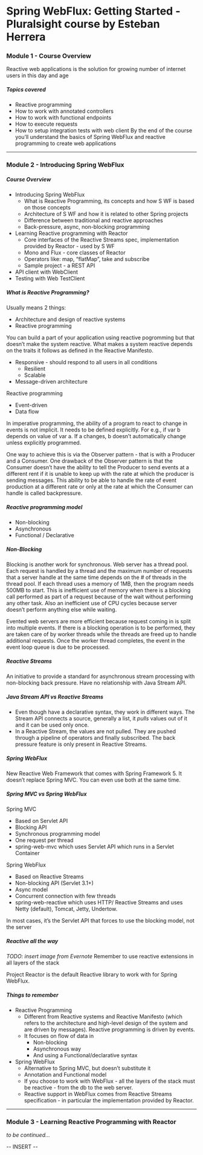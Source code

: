 # Spring WebFlux: Getting Started - Pluralsight course by Esteban Herrera

### Module 1 - Course Overview
Reactive web applications is the solution for growing number of internet users in this day and age

##### Topics covered
* Reactive programming
* How to work with annotated controllers
* How to work with functional endpoints
* How to execute requests
* How to setup integration tests with web client
By the end of the course you’ll understand the basics of Spring WebFlux and reactive programming to create web applications

---

### Module 2 - Introducing Spring WebFlux

##### Course Overview 
* Introducing Spring WebFlux
    * What is Reactive Programming, its concepts and how S WF is based on those concepts
    * Architecture of S WF and how it is related to other Spring projects
    * Difference between traditional and reactive approaches
    * Back-pressure, async, non-blocking programming 
* Learning Reactive programming with Reactor
    * Core interfaces of the Reactive Streams spec, implementation provided by Reactor - used by S WF
    * Mono and Flux - core classes of Reactor
    * Operators like: map, “flatMap”, take and subscribe
    * Sample project - a REST API
* API client with WebClient
* Testing with Web TestClient

##### What is Reactive Programming?
Usually means 2 things:
* Architecture and design of reactive systems
* Reactive programming

You can build a part of your application using reactive pogromming but that doesn’t make the system reactive. What makes a system reactive depends on the traits it follows as defined in the Reactive Manifesto.
* Responsive - should respond to all users in all conditions
    * Resilient 
    * Scalable 
* Message-driven architecture

Reactive programming
* Event-driven
* Data flow

In imperative programming, the ability of a program to react to change in events is not implicit. It needs to be defined explicitly. For e.g., if var b depends on value of var a. If a changes, b doesn’t automatically change unless explicitly programmed. 

One way to achieve this is via the Observer pattern - that is with a Producer and a Consumer. 
One drawback of the Observer pattern is that the Consumer doesn’t have the ability to tell the Producer to send events at a different rent if it is unable to keep up with the rate at which the producer is sending messages. This ability to be able to handle the rate of event production at a different rate or only at the rate at which the Consumer can handle is called backpressure.  

##### Reactive programming model
* Non-blocking
* Asynchronous
* Functional / Declarative 

##### Non-Blocking 
Blocking is another work for synchronous. 
Web server has a thread pool. Each request is handled by a thread and the maximum number of requests that a server handle at the same time depends on the # of threads in the thread pool. If each thread uses a memory of 1MB, then the program needs 500MB to start. 
This is inefficient use of memory when there is a blocking call performed as part of a request because of the wait without performing any other task. Also an inefficient use of CPU cycles because server doesn’t perform anything else while waiting. 

Evented web servers are more efficient because request coming in is split into multiple events. If there is a blocking operation is to be performed, they are taken care of by worker threads while the threads are freed up to handle additional requests. Once the worker thread completes, the event in the event loop queue is due to be processed. 

##### Reactive Streams
An initiative to provide a standard for asynchronous stream processing with non-blocking back pressure. Have no relationship with Java Stream API. 

##### Java Stream API vs Reactive Streams
* Even though have a declarative syntax, they work in different ways. The Stream API connects a source, generally a list, it _pulls_ values out of it and it can be used only once. 
* In a Reactive Stream, the values are not pulled. They are pushed through a pipeline of operators and finally subscribed. The back pressure feature is only present in Reactive Streams. 

##### Spring WebFlux
New Reactive Web Framework that comes with Spring Framework 5. It doesn’t replace Spring MVC. You can even use both at the same time. 

##### Spring MVC vs Spring WebFlux
Spring MVC
* Based on Servlet API
* Blocking API
* Synchronous programming model
* One request per thread
* spring-web-mvc which uses Servlet API which runs in a Servlet Container

Spring WebFlux
* Based on Reactive Streams
* Non-blocking API (Servlet 3.1+)
* Async model
* Concurrent connection with few threads
* spring-web-reactive which uses HTTP/ Reactive Streams and uses Netty (default), Tomcat, Jetty, Undertow. 

In most cases, it’s the Servlet API that forces to use the blocking model, not the server

##### Reactive all the way
_TODO: insert image from Evernote_
Remember to use reactive extensions in all layers of the stack

Project Reactor is the default Reactive library to work with for Spring WebFlux. 
##### Things to remember
* Reactive Programming 
    * Different from Reactive systems and Reactive Manifesto (which refers to the architecture and high-level design of the system and are driven by messages). Reactive programming is driven by events. 
    * It focuses on flow of data in
        * Non-blocking 
        * Asynchronous way
        * And using a Functional/declarative syntax
* Spring WebFlux
    * Alternative to Spring MVC, but doesn’t substitute it
    * Annotation and Functional model
    * If you choose to work with WebFlux - all the layers of the stack must be reactive - from the db to the web server. 
    * Reactive support in WebFlux comes from Reactive Streams specification - in particular the implementation provided by Reactor. 

---

### Module 3 - Learning Reactive Programming with Reactor

_to be continued…_




 












-- INSERT --

